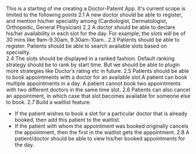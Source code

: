 This is a starting of me creating a Doctor-Pateint App. 
It's current scope is limited to the following points
2.1 A new doctor should be able to register, and mention his/her speciality among (Cardiologist, Dermatologist, Orthopedic, General Physician)
2.2 A doctor should be able to declare his/her availability in each slot for the day. For example, the slots will be of 30 mins like 9am-9.30am, 9.30am-10am..
2.3 Patients should be able to register. Patients should be able to search available slots based on speciality.  
2.4 The slots should be displayed in a ranked fashion. Default ranking strategy should be to rank by start time. But we should be able to plugin more strategies like Doctor’s rating etc in future.
2.5 Patients should be able to book appointments with a doctor for an available slot.A patient can book multiple appointments in a day.  A patient cannot book two appointments with two different doctors in the same time slot.
2.6 Patients can also cancel an appointment, in which case that slot becomes available for someone else to book.
2.7 Build a waitlist feature:
   * If the patient wishes to book a slot for a particular doctor that is already booked, then add this patient to the waitlist.
   * If the patient with whom the appointment was booked originally cancels the appointment, then the first in the waitlist gets the appointment.
2.8 A patient/doctor should be able to view his/her booked appointments for the day.
